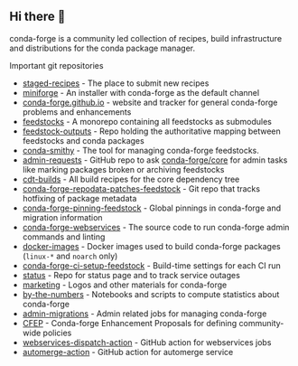 ## Hi there 👋

conda-forge is a community led collection of recipes, build infrastructure and distributions for the conda package manager.

Important git repositories
- [staged-recipes](https://github.com/conda-forge/staged-recipes) - The place to submit new recipes
- [miniforge](https://github.com/conda-forge/miniforge) - An installer with conda-forge as the default channel
- [conda-forge.github.io](https://github.com/conda-forge/conda-forge.github.io) - website and tracker for general conda-forge problems and enhancements
- [feedstocks](https://github.com/conda-forge/feedstocks) - A monorepo containing all feedstocks as submodules
- [feedstock-outputs](https://github.com/conda-forge/feedstock-outputs) - Repo holding the authoritative mapping between feedstocks and conda packages
- [conda-smithy](https://github.com/conda-forge/conda-smithy) - The tool for managing conda-forge feedstocks.
- [admin-requests](https://github.com/conda-forge/admin-requests) - GitHub repo to ask [conda-forge/core](https://github.com/orgs/conda-forge/teams/core) for admin tasks like marking packages broken or archiving feedstocks
- [cdt-builds](https://github.com/conda-forge/cdt-builds) - All build recipes for the core dependency tree
- [conda-forge-repodata-patches-feedstock](https://github.com/conda-forge/conda-forge-repodata-patches-feedstock) - Git repo that tracks hotfixing of package metadata
- [conda-forge-pinning-feedstock](https://github.com/conda-forge/conda-forge-pinning-feedstock) - Global pinnings in conda-forge and migration information
- [conda-forge-webservices](https://github.com/conda-forge/conda-forge-webservices) - The source code to run conda-forge admin commands and linting
- [docker-images](https://github.com/conda-forge/docker-images) - Docker images used to build conda-forge packages (`linux-*` and `noarch` only)
- [conda-forge-ci-setup-feedstock](https://github.com/conda-forge/conda-forge-ci-setup-feedstock) - Build-time settings for each CI run
- [status](https://github.com/conda-forge/status) - Repo for status page and to track service outages
- [marketing](https://github.com/conda-forge/marketing) - Logos and other materials for conda-forge
- [by-the-numbers](https://github.com/conda-forge/by-the-numbers) - Notebooks and scripts to compute statistics about conda-forge
- [admin-migrations](https://github.com/conda-forge/admin-migrations) - Admin related jobs for managing conda-forge
- [CFEP](https://github.com/conda-forge/cfep) - Conda-forge Enhancement Proposals for defining community-wide policies
- [webservices-dispatch-action](https://github.com/conda-forge/webservices-dispatch-action) - GitHub action for webservices jobs
- [automerge-action](https://github.com/conda-forge/automerge-action) - GitHub action for automerge service

